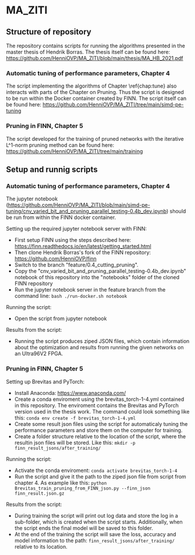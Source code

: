 # MA_ZITI

## Structure of repository
The repository contains scripts for running the algorithms presented in the master thesis of Hendrik Borras.
The thesis itself can be found here: https://github.com/HenniOVP/MA_ZITI/blob/main/thesis/MA_HB_2021.pdf

### Automatic tuning of performance parameters, Chapter 4
The script implementing the algorithms of Chapter \ref{chap:tune} also interacts with parts of the Chapter on Pruning. Thus the script is designed to be run within the Docker container created by FINN. The script itself can be found here: https://github.com/HenniOVP/MA_ZITI/tree/main/simd-pe-tuning

### Pruning in FINN, Chapter 5

The script developed for the training of pruned networks with the iterative L^1-norm pruning method can be found here: https://github.com/HenniOVP/MA_ZITI/tree/main/training

## Setup and runnig scripts

### Automatic tuning of performance parameters, Chapter 4
The jupyter notebook (https://github.com/HenniOVP/MA_ZITI/blob/main/simd-pe-tuning/cnv_varied_bit_and_pruning_parallel_testing-0.4b_dev.ipynb) should be run from within the FINN docker container.

Setting up the required jupyter notebook server with FINN:

* First setup FINN using the steps described here: https://finn.readthedocs.io/en/latest/getting_started.html
* Then clone Hendrik Borras's fork of the FINN repository: https://github.com/HenniOVP/finn
* Switch to the branch "feature/0.4_cutting_pruning".
* Copy the "cnv_varied_bit_and_pruning_parallel_testing-0.4b_dev.ipynb" notebook of this repository into the "notebooks" folder of the cloned FINN repository
* Run the jupyter notebook server in the feature branch from the command line: `bash ./run-docker.sh notebook`

Running the script:
* Open the script from jupyter notebook

Results from the script:
* Running the script produces ziped JSON files, which contain information about the optimization and results from running the given networks on an Ultra96V2 FPGA.

### Pruning in FINN, Chapter 5

Setting up Brevitas and PyTorch:
* Install Anaconda: https://www.anaconda.com/
* Create a conda enviroment using the brevitas_torch-1-4.yml contained in this repository. The enviroment contains the Brevitas and PyTorch version used in the thesis work. The command could look something like this: `conda env create -f brevitas_torch-1-4.yml`
* Create some result json files using the script for automaticaly tuning the performance parameters and store them on the computer for training.
* Create a folder structure relative to the location of the script, where the resultin json files will be stored. Like this: `mkdir -p finn_result_jsons/after_training/`

Running the script:
* Activate the conda enviroment: `conda activate brevitas_torch-1-4`
* Run the script and give it the path to the ziped json file from script from chapter 4. As example like this: `python Brevitas_train_pruning_from_FINN_json.py --finn_json finn_result.json.gz`

Results from the script:
* During training the script will print out log data and store the log in a sub-folder, which is created when the script starts. Additionally, when the script ends the final model will be saved to this folder.
* At the end of the training the script will save the loss, accuracy and model information to the path: `finn_result_jsons/after_training/` relative to its location.